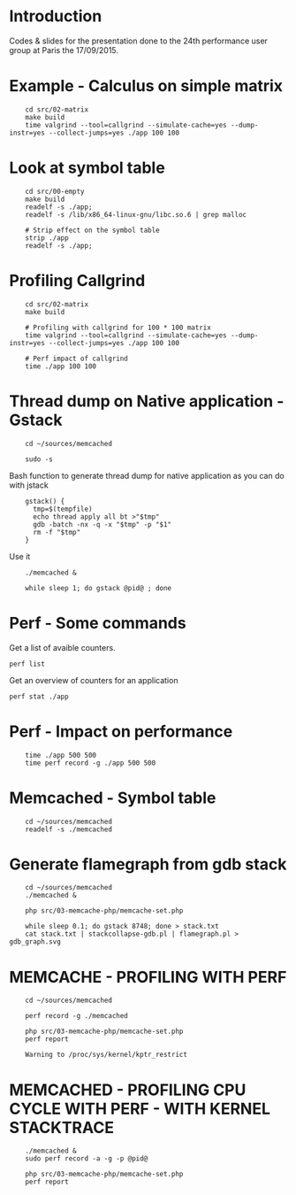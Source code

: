 Introduction
=============

Codes & slides for the presentation done to the 24th performance user group
at Paris the 17/09/2015.

Example - Calculus on simple matrix
====================================

		cd src/02-matrix
		make build
		time valgrind --tool=callgrind --simulate-cache=yes --dump-instr=yes --collect-jumps=yes ./app 100 100

Look at symbol table
======================

		cd src/00-empty
		make build
		readelf -s ./app;
		readelf -s /lib/x86_64-linux-gnu/libc.so.6 | grep malloc

		# Strip effect on the symbol table
		strip ./app
		readelf -s ./app;

Profiling Callgrind
====================

		cd src/02-matrix
		make build

		# Profiling with callgrind for 100 * 100 matrix
		time valgrind --tool=callgrind --simulate-cache=yes --dump-instr=yes --collect-jumps=yes ./app 100 100

		# Perf impact of callgrind
		time ./app 100 100

Thread dump on Native application - Gstack
===========================================

		cd ~/sources/memcached

		sudo -s

Bash function to generate thread dump for native application as you
can do with jstack

		gstack() {
		  tmp=$(tempfile)
		  echo thread apply all bt >"$tmp"
		  gdb -batch -nx -q -x "$tmp" -p "$1"
		  rm -f "$tmp"
		}

Use it

		./memcached &

		while sleep 1; do gstack @pid@ ; done

Perf - Some commands
=====================

Get a list of avaible counters.

    perf list

Get an overview of counters for an application

    perf stat ./app


Perf - Impact on performance
=============================

		time ./app 500 500
		time perf record -g ./app 500 500

Memcached - Symbol table
=========================

		cd ~/sources/memcached
		readelf -s ./memcached

Generate flamegraph from gdb stack
===================================

		cd ~/sources/memcached
		./memcached &

		php src/03-memcache-php/memcache-set.php

		while sleep 0.1; do gstack 8748; done > stack.txt
		cat stack.txt | stackcollapse-gdb.pl | flamegraph.pl > gdb_graph.svg

MEMCACHE - PROFILING WITH PERF
===============================

		cd ~/sources/memcached

		perf record -g ./memcached

		php src/03-memcache-php/memcache-set.php
		perf report

		Warning to /proc/sys/kernel/kptr_restrict

MEMCACHED - PROFILING CPU CYCLE WITH PERF - WITH KERNEL STACKTRACE
===============================

		./memcached &
		sudo perf record -a -g -p @pid@

		php src/03-memcache-php/memcache-set.php
		perf report
